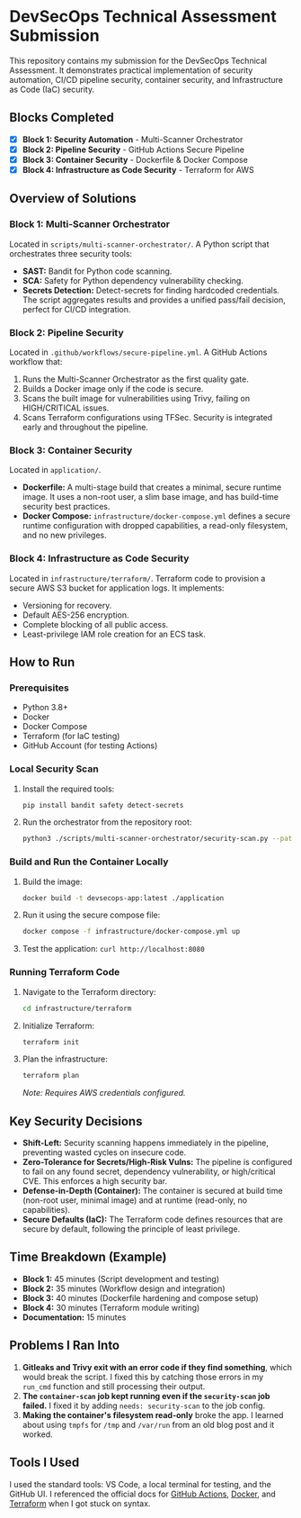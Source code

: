 # DevSecOps Technical Assessment Submission

This repository contains my submission for the DevSecOps Technical Assessment. It demonstrates practical implementation of security automation, CI/CD pipeline security, container security, and Infrastructure as Code (IaC) security.

## Blocks Completed

- [x] **Block 1: Security Automation** - Multi-Scanner Orchestrator
- [x] **Block 2: Pipeline Security** - GitHub Actions Secure Pipeline
- [x] **Block 3: Container Security** - Dockerfile & Docker Compose
- [x] **Block 4: Infrastructure as Code Security** - Terraform for AWS

## Overview of Solutions

### Block 1: Multi-Scanner Orchestrator
Located in `scripts/multi-scanner-orchestrator/`.
A Python script that orchestrates three security tools:
- **SAST:** Bandit for Python code scanning.
- **SCA:** Safety for Python dependency vulnerability checking.
- **Secrets Detection:** Detect-secrets for finding hardcoded credentials.
The script aggregates results and provides a unified pass/fail decision, perfect for CI/CD integration.

### Block 2: Pipeline Security
Located in `.github/workflows/secure-pipeline.yml`.
A GitHub Actions workflow that:
1.  Runs the Multi-Scanner Orchestrator as the first quality gate.
2.  Builds a Docker image only if the code is secure.
3.  Scans the built image for vulnerabilities using Trivy, failing on HIGH/CRITICAL issues.
4.  Scans Terraform configurations using TFSec.
Security is integrated early and throughout the pipeline.

### Block 3: Container Security
Located in `application/`.
- **Dockerfile:** A multi-stage build that creates a minimal, secure runtime image. It uses a non-root user, a slim base image, and has build-time security best practices.
- **Docker Compose:** `infrastructure/docker-compose.yml` defines a secure runtime configuration with dropped capabilities, a read-only filesystem, and no new privileges.

### Block 4: Infrastructure as Code Security
Located in `infrastructure/terraform/`.
Terraform code to provision a secure AWS S3 bucket for application logs. It implements:
- Versioning for recovery.
- Default AES-256 encryption.
- Complete blocking of all public access.
- Least-privilege IAM role creation for an ECS task.

## How to Run

### Prerequisites
- Python 3.8+
- Docker
- Docker Compose
- Terraform (for IaC testing)
- GitHub Account (for testing Actions)

### Local Security Scan
1.  Install the required tools:
    ```bash
    pip install bandit safety detect-secrets
    ```
2.  Run the orchestrator from the repository root:
    ```bash
    python3 ./scripts/multi-scanner-orchestrator/security-scan.py --path ./application --format text
    ```

### Build and Run the Container Locally
1.  Build the image:
    ```bash
    docker build -t devsecops-app:latest ./application
    ```
2.  Run it using the secure compose file:
    ```bash
    docker compose -f infrastructure/docker-compose.yml up
    ```
3.  Test the application: `curl http://localhost:8080`

### Running Terraform Code
1.  Navigate to the Terraform directory:
    ```bash
    cd infrastructure/terraform
    ```
2.  Initialize Terraform:
    ```bash
    terraform init
    ```
3.  Plan the infrastructure:
    ```bash
    terraform plan
    ```
    *Note: Requires AWS credentials configured.*

## Key Security Decisions

- **Shift-Left:** Security scanning happens immediately in the pipeline, preventing wasted cycles on insecure code.
- **Zero-Tolerance for Secrets/High-Risk Vulns:** The pipeline is configured to fail on any found secret, dependency vulnerability, or high/critical CVE. This enforces a high security bar.
- **Defense-in-Depth (Container):** The container is secured at build time (non-root user, minimal image) and at runtime (read-only, no capabilities).
- **Secure Defaults (IaC):** The Terraform code defines resources that are secure by default, following the principle of least privilege.

## Time Breakdown (Example)

- **Block 1:** 45 minutes (Script development and testing)
- **Block 2:** 35 minutes (Workflow design and integration)
- **Block 3:** 40 minutes (Dockerfile hardening and compose setup)
- **Block 4:** 30 minutes (Terraform module writing)
- **Documentation:** 15 minutes

## Problems I Ran Into

1.  **Gitleaks and Trivy exit with an error code if they find something**, which would break the script. I fixed this by catching those errors in my `run_cmd` function and still processing their output.
2.  **The `container-scan` job kept running even if the `security-scan` job failed.** I fixed it by adding `needs: security-scan` to the job config.
3.  **Making the container's filesystem read-only** broke the app. I learned about using `tmpfs` for `/tmp` and `/var/run` from an old blog post and it worked.

## Tools I Used

I used the standard tools: VS Code, a local terminal for testing, and the GitHub UI. I referenced the official docs for [GitHub Actions](https://docs.github.com/en/actions), [Docker](https://docs.docker.com/), and [Terraform](https://developer.hashicorp.com/terraform/docs) when I got stuck on syntax.